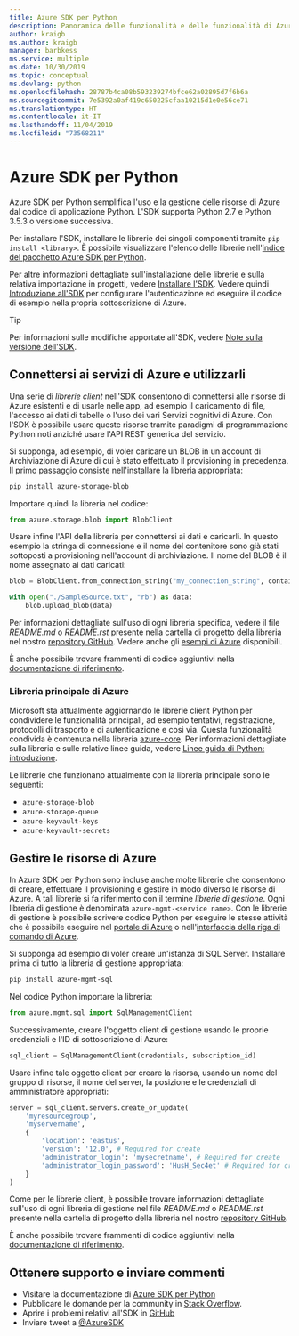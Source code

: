 ```yaml
---
title: Azure SDK per Python
description: Panoramica delle funzionalità e delle funzionalità di Azure SDK per Python che consentono agli sviluppatori di aumentare la produttività quando usano i servizi di Azure.
author: kraigb
ms.author: kraigb
manager: barbkess
ms.service: multiple
ms.date: 10/30/2019
ms.topic: conceptual
ms.devlang: python
ms.openlocfilehash: 28787b4ca08b593239274bfce62a02895d7f6b6a
ms.sourcegitcommit: 7e5392a0af419c650225cfaa10215d1e0e56ce71
ms.translationtype: HT
ms.contentlocale: it-IT
ms.lasthandoff: 11/04/2019
ms.locfileid: "73568211"
---
```

# <a name="azure-sdk-for-python"></a>Azure SDK per Python

Azure SDK per Python semplifica l'uso e la gestione delle risorse di Azure dal codice di applicazione Python. L'SDK supporta Python 2.7 e Python 3.5.3 o versione successiva.

Per installare l'SDK, installare le librerie dei singoli componenti tramite `pip install <library>`. È possibile visualizzare l'elenco delle librerie nell'[indice del pacchetto Azure SDK per Python](https://github.com/Azure/azure-sdk-for-python/blob/master/packages.md).

Per altre informazioni dettagliate sull'installazione delle librerie e sulla relativa importazione in progetti, vedere [Installare l'SDK](python-sdk-azure-install.md). Vedere quindi [Introduzione all'SDK](python-sdk-azure-get-started.yml) per configurare l'autenticazione ed eseguire il codice di esempio nella propria sottoscrizione di Azure.

> [!TIP]
> Per informazioni sulle modifiche apportate all'SDK, vedere [Note sulla versione dell'SDK](https://azure.github.io/azure-sdk/).

## <a name="connect-and-use-azure-services"></a>Connettersi ai servizi di Azure e utilizzarli

Una serie di *librerie client* nell'SDK consentono di connettersi alle risorse di Azure esistenti e di usarle nelle app, ad esempio il caricamento di file, l'accesso ai dati di tabelle o l'uso dei vari Servizi cognitivi di Azure. Con l'SDK è possibile usare queste risorse tramite paradigmi di programmazione Python noti anziché usare l'API REST generica del servizio.

Si supponga, ad esempio, di voler caricare un BLOB in un account di Archiviazione di Azure di cui è stato effettuato il provisioning in precedenza. Il primo passaggio consiste nell'installare la libreria appropriata:

```bash
pip install azure-storage-blob
```

Importare quindi la libreria nel codice:

```python
from azure.storage.blob import BlobClient
```

Usare infine l'API della libreria per connettersi ai dati e caricarli. In questo esempio la stringa di connessione e il nome del contenitore sono già stati sottoposti a provisioning nell'account di archiviazione. Il nome del BLOB è il nome assegnato ai dati caricati:

```python
blob = BlobClient.from_connection_string("my_connection_string", container="mycontainer", blob="my_blob")

with open("./SampleSource.txt", "rb") as data:
    blob.upload_blob(data)
```

Per informazioni dettagliate sull'uso di ogni libreria specifica, vedere il file *README.md* o *README.rst* presente nella cartella di progetto della libreria nel nostro [repository GitHub](https://github.com/Azure/azure-sdk-for-python/tree/master/sdk). Vedere anche gli [esempi di Azure](https://docs.microsoft.com/samples/browse/?languages=python) disponibili.

È anche possibile trovare frammenti di codice aggiuntivi nella [documentazione di riferimento](/python/api?view=azure-python).

### <a name="the-azure-core-library"></a>Libreria principale di Azure

Microsoft sta attualmente aggiornando le librerie client Python per condividere le funzionalità principali, ad esempio tentativi, registrazione, protocolli di trasporto e di autenticazione e così via. Questa funzionalità condivida è contenuta nella libreria [azure-core](https://github.com/Azure/azure-sdk-for-python/tree/master/sdk/core/azure-core). Per informazioni dettagliate sulla libreria e sulle relative linee guida, vedere [Linee guida di Python: introduzione](https://azure.github.io/azure-sdk/python_introduction.html).

Le librerie che funzionano attualmente con la libreria principale sono le seguenti:

- `azure-storage-blob`
- `azure-storage-queue`
- `azure-keyvault-keys`
- `azure-keyvault-secrets`

## <a name="manage-azure-resources"></a>Gestire le risorse di Azure

In Azure SDK per Python sono incluse anche molte librerie che consentono di creare, effettuare il provisioning e gestire in modo diverso le risorse di Azure. A tali librerie si fa riferimento con il termine *librerie di gestione*. Ogni libreria di gestione è denominata `azure-mgmt-<service name>`. Con le librerie di gestione è possibile scrivere codice Python per eseguire le stesse attività che è possibile eseguire nel [portale di Azure](https://portal.azure.com) o nell'[interfaccia della riga di comando di Azure](https://docs.microsoft.com/cli/azure/install-azure-cli).

Si supponga ad esempio di voler creare un'istanza di SQL Server. Installare prima di tutto la libreria di gestione appropriata:

```bash
pip install azure-mgmt-sql
```

Nel codice Python importare la libreria:

```python
from azure.mgmt.sql import SqlManagementClient

```

Successivamente, creare l'oggetto client di gestione usando le proprie credenziali e l'ID di sottoscrizione di Azure:

```python
sql_client = SqlManagementClient(credentials, subscription_id)
```

Usare infine tale oggetto client per creare la risorsa, usando un nome del gruppo di risorse, il nome del server, la posizione e le credenziali di amministratore appropriati:

```python
server = sql_client.servers.create_or_update(
    'myresourcegroup',
    'myservername',
    {
        'location': 'eastus',
        'version': '12.0', # Required for create
        'administrator_login': 'mysecretname', # Required for create
        'administrator_login_password': 'HusH_Sec4et' # Required for create
    }
)
```

Come per le librerie client, è possibile trovare informazioni dettagliate sull'uso di ogni libreria di gestione nel file *README.md* o *README.rst* presente nella cartella di progetto della libreria nel nostro [repository GitHub](https://github.com/Azure/azure-sdk-for-python/tree/master/sdk).

È anche possibile trovare frammenti di codice aggiuntivi nella [documentazione di riferimento](/python/api?view=azure-python). 

## <a name="get-help-and-give-feedback"></a>Ottenere supporto e inviare commenti

- Visitare la documentazione di [Azure SDK per Python](https://aka.ms/python-docs)
- Pubblicare le domande per la community in [Stack Overflow](https://stackoverflow.com/questions/tagged/azure-sdk-python).
- Aprire i problemi relativi all'SDK in [GitHub](https://github.com/Azure/azure-sdk-for-python/issues)
- Inviare tweet a [@AzureSDK](https://twitter.com/AzureSdk/)
